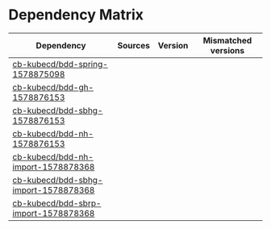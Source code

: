 # Dependency Matrix

Dependency | Sources | Version | Mismatched versions
---------- | ------- | ------- | -------------------
[cb-kubecd/bdd-spring-1578875098](https://github.com/cb-kubecd/bdd-spring-1578875098.git) |  | []() | 
[cb-kubecd/bdd-gh-1578876153](https://github.com/cb-kubecd/bdd-gh-1578876153.git) |  | []() | 
[cb-kubecd/bdd-sbhg-1578876153](https://github.com/cb-kubecd/bdd-sbhg-1578876153.git) |  | []() | 
[cb-kubecd/bdd-nh-1578876153](https://github.com/cb-kubecd/bdd-nh-1578876153.git) |  | []() | 
[cb-kubecd/bdd-nh-import-1578878368](https://github.com/cb-kubecd/bdd-nh-import-1578878368.git) |  | []() | 
[cb-kubecd/bdd-sbhg-import-1578878368](https://github.com/cb-kubecd/bdd-sbhg-import-1578878368.git) |  | []() | 
[cb-kubecd/bdd-sbrp-import-1578878368](https://github.com/cb-kubecd/bdd-sbrp-import-1578878368.git) |  | []() | 
